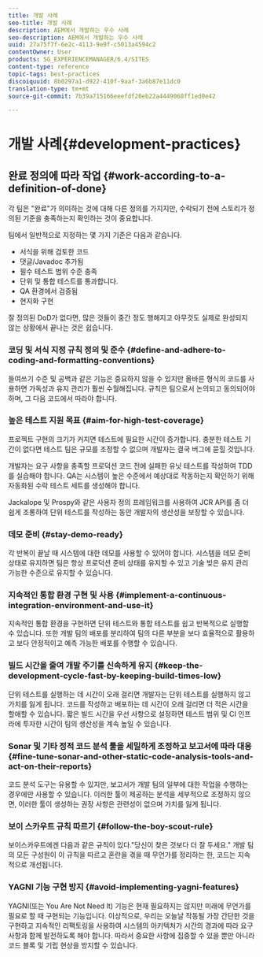 ```yaml
---
title: 개발 사례
seo-title: 개발 사례
description: AEM에서 개발하는 우수 사례
seo-description: AEM에서 개발하는 우수 사례
uuid: 27a75f7f-6e2c-4113-9e9f-c5013a4594c2
contentOwner: User
products: SG_EXPERIENCEMANAGER/6.4/SITES
content-type: reference
topic-tags: best-practices
discoiquuid: 8b0297a1-d922-410f-9aaf-3a6b87e11dc0
translation-type: tm+mt
source-git-commit: 7b39a715166eeefdf20eb22a4449068ff1ed0e42

---
```



# 개발 사례{#development-practices}

## 완료 정의에 따라 작업 {#work-according-to-a-definition-of-done}

각 팀은 &quot;완료&quot;가 의미하는 것에 대해 다른 정의를 가지지만, 수락되기 전에 스토리가 정의된 기준을 충족하는지 확인하는 것이 중요합니다.

팀에서 일반적으로 지정하는 몇 가지 기준은 다음과 같습니다.

* 서식을 위해 검토한 코드
* 댓글/Javadoc 추가됨
* 필수 테스트 범위 수준 충족
* 단위 및 통합 테스트를 통과합니다.
* QA 환경에서 검증됨
* 현지화 구현

잘 정의된 DoD가 없다면, 많은 것들이 중간 정도 행해지고 아무것도 실제로 완성되지 않는 상황에서 끝나는 것은 쉽습니다.

### 코딩 및 서식 지정 규칙 정의 및 준수 {#define-and-adhere-to-coding-and-formatting-conventions}

들여쓰기 수준 및 공백과 같은 기능은 중요하지 않을 수 있지만 올바른 형식의 코드를 사용하면 가독성과 유지 관리가 훨씬 수월해집니다. 규칙은 팀으로서 논의되고 동의되어야 하며, 그 다음 코드에서 따라야 합니다.

### 높은 테스트 지원 목표 {#aim-for-high-test-coverage}

프로젝트 구현의 크기가 커지면 테스트에 필요한 시간이 증가합니다. 충분한 테스트 기간이 없다면 테스트 팀은 규모를 조정할 수 없으며 개발자는 결국 버그에 묻힐 것입니다.

개발자는 요구 사항을 충족할 프로덕션 코드 전에 실패한 유닛 테스트를 작성하여 TDD를 실습해야 합니다. QA는 시스템이 높은 수준에서 예상대로 작동하는지 확인하기 위해 자동화된 수락 테스트 세트를 생성해야 합니다.

Jackalope 및 Prospy와 같은 사용자 정의 프레임워크를 사용하여 JCR API를 좀 더 쉽게 조롱하여 단위 테스트를 작성하는 동안 개발자의 생산성을 보장할 수 있습니다.

### 데모 준비 {#stay-demo-ready}

각 반복이 끝날 때 시스템에 대한 데모를 사용할 수 있어야 합니다. 시스템을 데모 준비 상태로 유지하면 팀은 항상 프로덕션 준비 상태를 유지할 수 있고 기술 빚은 유지 관리 가능한 수준으로 유지할 수 있습니다.

### 지속적인 통합 환경 구현 및 사용 {#implement-a-continuous-integration-environment-and-use-it}

지속적인 통합 환경을 구현하면 단위 테스트와 통합 테스트를 쉽고 반복적으로 실행할 수 있습니다. 또한 개발 팀의 배포를 분리하여 팀의 다른 부분을 보다 효율적으로 활용하고 보다 안정적이고 예측 가능한 배포를 수행할 수 있습니다.

### 빌드 시간을 줄여 개발 주기를 신속하게 유지 {#keep-the-development-cycle-fast-by-keeping-build-times-low}

단위 테스트를 실행하는 데 시간이 오래 걸리면 개발자는 단위 테스트를 실행하지 않고 가치를 잃게 됩니다. 코드를 작성하고 배포하는 데 시간이 오래 걸리면 더 적은 시간을 할애할 수 있습니다. 짧은 빌드 시간을 우선 사항으로 설정하면 테스트 범위 및 CI 인프라에 투자한 시간이 팀의 생산성을 계속 높일 수 있습니다.

### Sonar 및 기타 정적 코드 분석 툴을 세밀하게 조정하고 보고서에 따라 대응 {#fine-tune-sonar-and-other-static-code-analysis-tools-and-act-on-their-reports}

코드 분석 도구는 유용할 수 있지만, 보고서가 개발 팀의 일부에 대한 작업을 수행하는 경우에만 사용할 수 있습니다. 이러한 툴이 제공하는 분석을 세부적으로 조정하지 않으면, 이러한 툴이 생성하는 권장 사항은 관련성이 없으며 가치를 잃게 됩니다.

### 보이 스카우트 규칙 따르기 {#follow-the-boy-scout-rule}

보이스카우트에겐 다음과 같은 규칙이 있다.&quot;당신이 찾은 것보다 더 잘 두세요.&quot; 개발 팀의 모든 구성원이 이 규칙을 따르고 혼란을 겪을 때 무언가를 정리하는 한, 코드는 지속적으로 개선됩니다.

### YAGNI 기능 구현 방지 {#avoid-implementing-yagni-features}

YAGNI(또는 You Are Not Need It) 기능은 현재 필요하지는 않지만 미래에 무언가를 필요로 할 때 구현되는 기능입니다. 이상적으로, 우리는 오늘날 작동될 가장 간단한 것을 구현하고 지속적인 리팩토링을 사용하여 시스템의 아키텍처가 시간의 경과에 따라 요구 사항과 함께 발전하도록 해야 합니다. 따라서 중요한 사항에 집중할 수 있을 뿐만 아니라 코드 블록 및 기립 현상을 방지할 수 있습니다.
